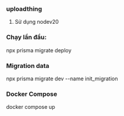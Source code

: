 ### uploadthing 
1. Sử dụng nodev20

### Chạy lần đầu: 

npx prisma migrate deploy

### Migration data

npx prisma migrate dev --name init_migration 

### Docker Compose 

docker compose up
